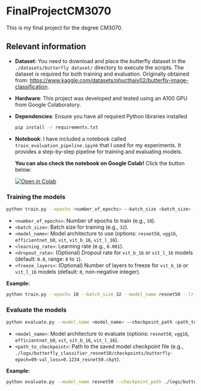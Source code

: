 # FinalProjectCM3070

This is my final project for the degree CM3070.


## Relevant information

- **Dataset**: You need to download and place the butterfly dataset in the `./datasets/butterfly dataset/` directory to execute the scripts. The dataset is required for both training and evaluation. Originally obtained from: https://www.kaggle.com/datasets/phucthaiv02/butterfly-image-classification.
- **Hardware**: This project was developed and tested using an A100 GPU from Google Colaboratory.
- **Dependencies**: Ensure you have all required Python libraries installed 

    ```bash
    pip install -r requirements.txt
    ```
- **Notebook**: I have included a notebook called `train_evaluation_pipeline.ipynb` that I used for my experiments. It provides a step-by-step pipeline for training and evaluating models.

    **You can also check the notebook on Google Colab!** 
    Click the button below:  

    <a href="https://colab.research.google.com/drive/1CjVe-BjD535vh7c6U_W8w7DiVtBt0WXY?usp=sharing" target="_blank"><img src="https://colab.research.google.com/assets/colab-badge.svg" alt="Open in Colab"></a>

### Training the models

```bash
python train.py --epochs <number_of_epochs> --batch_size <batch_size> --model_name <model_name> --lr <learning_rate> [--dropout <dropout_rate>] [--freeze <freeze_layers>]
```

- `<number_of_epochs>`: Number of epochs to train (e.g., `10`).
- `<batch_size>`: Batch size for training (e.g., `32`).
- `<model_name>`: Model architecture to use (options: `resnet50`, `vgg16`, `efficientnet_b0`, `vit`, `vit_b_16`, `vit_l_16`).
- `<learning_rate>`: Learning rate (e.g., `0.001`).
- `<dropout_rate>`: (Optional) Dropout rate for `vit_b_16` or `vit_l_16` models (default: `0.0`, range: `0` to `1`).
- `<freeze_layers>`: (Optional) Number of layers to freeze for `vit_b_16` or `vit_l_16` models (default: `0`, non-negative integer).

**Example:**
```bash
python train.py --epochs 10 --batch_size 32 --model_name resnet50 --lr 0.001
```

### Evaluate the models

```bash
python evaluate.py --model_name <model_name> --checkpoint_path <path_to_checkpoint>
```

- `<model_name>`: Model architecture to evaluate (options: `resnet50`, `vgg16`, `efficientnet_b0`, `vit`, `vit_b_16`, `vit_l_16`).
- `<path_to_checkpoint>`: Path to the saved model checkpoint file (e.g., `./logs/butterfly_classifier_resnet50/checkpoints/butterfly-epoch=09-val_loss=0.1234_resnet50.ckpt`).

**Example:**
```bash
python evaluate.py --model_name resnet50 --checkpoint_path ./logs/butterfly_classifier_resnet50/checkpoints/butterfly-epoch=09-val_loss=0.1234_resnet50.ckpt
```
